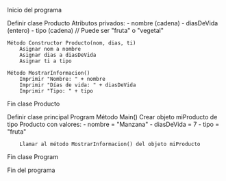 Inicio del programa

Definir clase Producto
    Atributos privados:
        - nombre (cadena)
        - diasDeVida (entero)
        - tipo (cadena) // Puede ser "fruta" o "vegetal"

    Método Constructor Producto(nom, dias, ti)
        Asignar nom a nombre
        Asignar dias a diasDeVida
        Asignar ti a tipo

    Método MostrarInformacion()
        Imprimir "Nombre: " + nombre
        Imprimir "Días de vida: " + diasDeVida
        Imprimir "Tipo: " + tipo
Fin clase Producto

Definir clase principal Program
    Método Main()
        Crear objeto miProducto de tipo Producto con valores:
            - nombre = "Manzana"
            - diasDeVida = 7
            - tipo = "fruta"

        Llamar al método MostrarInformacion() del objeto miProducto
Fin clase Program

Fin del programa
